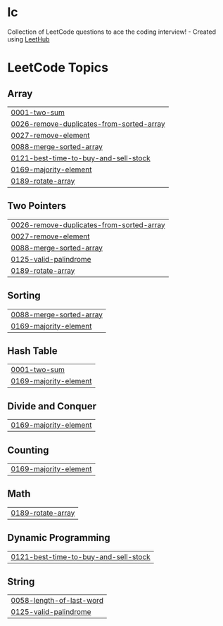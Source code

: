 # lc
Collection of LeetCode questions to ace the coding interview! - Created using [LeetHub](https://github.com/QasimWani/LeetHub)

<!---LeetCode Topics Start-->
# LeetCode Topics
## Array
|  |
| ------- |
| [0001-two-sum](https://github.com/JonasRothmann/leetcode/tree/master/0001-two-sum) |
| [0026-remove-duplicates-from-sorted-array](https://github.com/JonasRothmann/leetcode/tree/master/0026-remove-duplicates-from-sorted-array) |
| [0027-remove-element](https://github.com/JonasRothmann/leetcode/tree/master/0027-remove-element) |
| [0088-merge-sorted-array](https://github.com/JonasRothmann/leetcode/tree/master/0088-merge-sorted-array) |
| [0121-best-time-to-buy-and-sell-stock](https://github.com/JonasRothmann/leetcode/tree/master/0121-best-time-to-buy-and-sell-stock) |
| [0169-majority-element](https://github.com/JonasRothmann/leetcode/tree/master/0169-majority-element) |
| [0189-rotate-array](https://github.com/JonasRothmann/leetcode/tree/master/0189-rotate-array) |
## Two Pointers
|  |
| ------- |
| [0026-remove-duplicates-from-sorted-array](https://github.com/JonasRothmann/leetcode/tree/master/0026-remove-duplicates-from-sorted-array) |
| [0027-remove-element](https://github.com/JonasRothmann/leetcode/tree/master/0027-remove-element) |
| [0088-merge-sorted-array](https://github.com/JonasRothmann/leetcode/tree/master/0088-merge-sorted-array) |
| [0125-valid-palindrome](https://github.com/JonasRothmann/leetcode/tree/master/0125-valid-palindrome) |
| [0189-rotate-array](https://github.com/JonasRothmann/leetcode/tree/master/0189-rotate-array) |
## Sorting
|  |
| ------- |
| [0088-merge-sorted-array](https://github.com/JonasRothmann/leetcode/tree/master/0088-merge-sorted-array) |
| [0169-majority-element](https://github.com/JonasRothmann/leetcode/tree/master/0169-majority-element) |
## Hash Table
|  |
| ------- |
| [0001-two-sum](https://github.com/JonasRothmann/leetcode/tree/master/0001-two-sum) |
| [0169-majority-element](https://github.com/JonasRothmann/leetcode/tree/master/0169-majority-element) |
## Divide and Conquer
|  |
| ------- |
| [0169-majority-element](https://github.com/JonasRothmann/leetcode/tree/master/0169-majority-element) |
## Counting
|  |
| ------- |
| [0169-majority-element](https://github.com/JonasRothmann/leetcode/tree/master/0169-majority-element) |
## Math
|  |
| ------- |
| [0189-rotate-array](https://github.com/JonasRothmann/leetcode/tree/master/0189-rotate-array) |
## Dynamic Programming
|  |
| ------- |
| [0121-best-time-to-buy-and-sell-stock](https://github.com/JonasRothmann/leetcode/tree/master/0121-best-time-to-buy-and-sell-stock) |
## String
|  |
| ------- |
| [0058-length-of-last-word](https://github.com/JonasRothmann/leetcode/tree/master/0058-length-of-last-word) |
| [0125-valid-palindrome](https://github.com/JonasRothmann/leetcode/tree/master/0125-valid-palindrome) |
<!---LeetCode Topics End-->